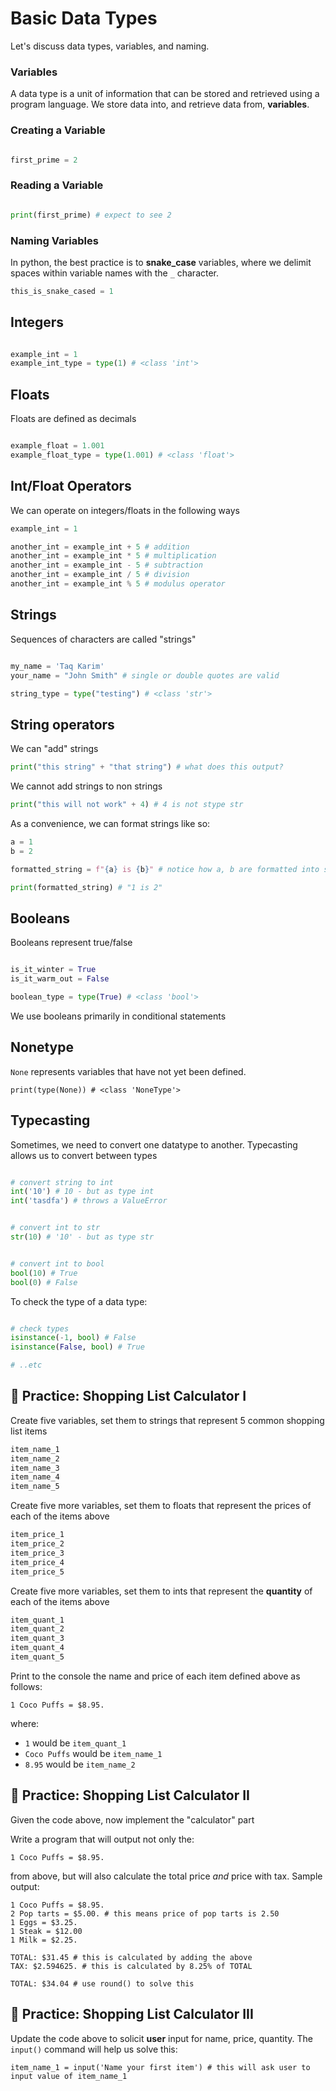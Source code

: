 <!---
{"next": "chapter_4.md","title": "Basic Data Types"}
-->

# Basic Data Types

Let's discuss data types, variables, and naming.

### Variables

A data type is a unit of information that can be stored and retrieved using a program language. We store data into, and retrieve data from, **variables**.

### Creating a Variable

```python

first_prime = 2

```

### Reading a Variable

```python

print(first_prime) # expect to see 2

```

### Naming Variables

In python, the best practice is to **snake_case** variables, where we delimit spaces within variable names with the `_` character.

```python
this_is_snake_cased = 1
```

## Integers

```python

example_int = 1
example_int_type = type(1) # <class 'int'>

```

## Floats

Floats are defined as decimals

```python

example_float = 1.001
example_float_type = type(1.001) # <class 'float'>

```

## Int/Float Operators

We can operate on integers/floats in the following ways

```python
example_int = 1

another_int = example_int + 5 # addition
another_int = example_int * 5 # multiplication
another_int = example_int - 5 # subtraction
another_int = example_int / 5 # division
another_int = example_int % 5 # modulus operator
```

## Strings

Sequences of characters are called "strings"

```python

my_name = 'Taq Karim'
your_name = "John Smith" # single or double quotes are valid

string_type = type("testing") # <class 'str'>

```

## String operators

We can "add" strings

```python
print("this string" + "that string") # what does this output?
```

We cannot add strings to non strings

```python
print("this will not work" + 4) # 4 is not stype str
```

As a convenience, we can format strings like so:

```python
a = 1
b = 2

formatted_string = f"{a} is {b}" # notice how a, b are formatted into string even tho they are ints

print(formatted_string) # "1 is 2"
```


## Booleans

Booleans represent true/false

```python

is_it_winter = True
is_it_warm_out = False

boolean_type = type(True) # <class 'bool'>

```

We use booleans primarily in conditional statements

## Nonetype

`None` represents variables that have not yet been defined.

```
print(type(None)) # <class 'NoneType'>
```

## Typecasting

Sometimes, we need to convert one datatype to another. Typecasting allows us to convert between types

```python

# convert string to int
int('10') # 10 - but as type int
int('tasdfa') # throws a ValueError

```

```python

# convert int to str
str(10) # '10' - but as type str

```

```python

# convert int to bool
bool(10) # True
bool(0) # False
```

To check the type of a data type:

```python

# check types
isinstance(-1, bool) # False
isinstance(False, bool) # True

# ..etc

```

## 🚗 Practice: Shopping List Calculator I

Create five variables, set them to strings that represent 5 common shopping list items

```python
item_name_1
item_name_2
item_name_3
item_name_4
item_name_5
```

Create five more variables, set them to floats that represent the prices of each of the items above

```python
item_price_1
item_price_2
item_price_3
item_price_4
item_price_5
```

Create five more variables, set them to ints that represent the **quantity** of each of the items above

```python
item_quant_1
item_quant_2
item_quant_3
item_quant_4
item_quant_5
```


Print to the console the name and price of each item defined above as follows:

```
1 Coco Puffs = $8.95.
```

where:
* `1` would be `item_quant_1`
* `Coco Puffs` would be `item_name_1`
* `8.95` would be `item_name_2`

## 🚗 Practice: Shopping List Calculator II

Given the code above, now implement the "calculator" part

Write a program that will output not only the:

```
1 Coco Puffs = $8.95.
```

from above, but will also calculate the total price *and* price with tax. Sample output:

```
1 Coco Puffs = $8.95.
2 Pop tarts = $5.00. # this means price of pop tarts is 2.50
1 Eggs = $3.25.
1 Steak = $12.00
1 Milk = $2.25.

TOTAL: $31.45 # this is calculated by adding the above
TAX: $2.594625. # this is calculated by 8.25% of TOTAL

TOTAL: $34.04 # use round() to solve this
```

## 🚗 Practice: Shopping List Calculator III

Update the code above to solicit **user** input for name, price, quantity. The `input()` command will help us solve this:

```
item_name_1 = input('Name your first item') # this will ask user to input value of item_name_1
```

